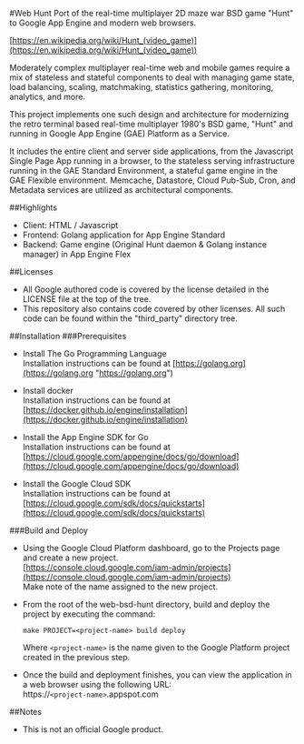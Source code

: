 #Web Hunt
Port of the real-time multiplayer 2D maze war BSD game "Hunt" to Google
App Engine and modern web browsers.

[https://en.wikipedia.org/wiki/Hunt_(video_game)](https://en.wikipedia.org/wiki/Hunt_(video_game))

Moderately complex multiplayer real-time web and mobile games require
a mix of stateless and stateful components to deal with managing game
state, load balancing, scaling, matchmaking, statistics gathering,
monitoring, analytics, and more.

This project implements one such design and architecture for modernizing
the retro terminal based real-time multiplayer 1980's BSD game, "Hunt"
and running in Google App Engine (GAE) Platform as a Service.

It includes the entire client and server side applications, from the
Javascript Single Page App running in a browser, to the stateless
serving infrastructure running in the GAE Standard
Environment, a stateful game engine in the GAE Flexible environment.
Memcache, Datastore, Cloud Pub-Sub, Cron, and Metadata services are
utilized as architectural components.

##Highlights
* Client: HTML / Javascript
* Frontend: Golang application for App Engine Standard
* Backend: Game engine (Original Hunt daemon & Golang instance manager)
  in App Engine Flex

##Licenses
* All Google authored code is covered by the license detailed in the LICENSE
  file at the top of the tree.
* This repository also contains code covered by other licenses.
  All such code can be found within the "third_party" directory tree.

##Installation
###Prerequisites

* Install The Go Programming Language  
	Installation instructions can be found at [https://golang.org](https://golang.org "https://golang.org")

* Install docker  
	Installation instructions can be found at [https://docker.github.io/engine/installation](https://docker.github.io/engine/installation)

* Install the App Engine SDK for Go  
	Installation instructions can be found at [https://cloud.google.com/appengine/docs/go/download](https://cloud.google.com/appengine/docs/go/download)

* Install the Google Cloud SDK  
	Installation instructions can be found at [https://cloud.google.com/sdk/docs/quickstarts](https://cloud.google.com/sdk/docs/quickstarts)
 
###Build and Deploy
* Using the Google Cloud Platform dashboard, go to the Projects page and
create a new project.  
[https://console.cloud.google.com/iam-admin/projects](https://console.cloud.google.com/iam-admin/projects)  
Make note of the name assigned to the new project.

* From the root of the web-bsd-hunt directory, build and deploy the project by executing the command:

     `make PROJECT=<project-name> build deploy`  
     
     Where `<project-name>` is the name given to the Google Platform project created in the previous step.

* Once the build and deployment finishes, you can view the application in a web browser using the following URL:  
 https://`<project-name>`.appspot.com

##Notes
* This is not an official Google product.
